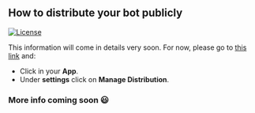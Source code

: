 ## How to distribute your bot publicly

[![License](https://img.shields.io/badge/license-Apache--2.0-blue.svg)](http://www.apache.org/licenses/LICENSE-2.0)

This information will come in details very soon. For now, please go to [this link](https://api.slack.com/apps) and:

  * Click in your **App**.
  * Under **settings** click on **Manage Distribution**.

### More info coming soon :smiley:
